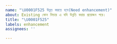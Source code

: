 ```yaml
---
name: "\U0001F525 উন্নত করতে হবে(Need enhancement)"
about: Existing কোন ফিচার এ যদি উন্নতি করার প্রয়োজন পরে।
title: "\U0001F525"
labels: enhancement
assignees: ''

---
```



